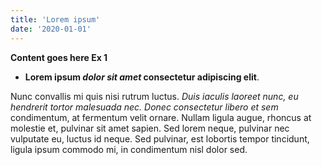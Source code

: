 ```yaml
---
title: 'Lorem ipsum'
date: '2020-01-01'
---
```


**Content goes here Ex 1** 

- **Lorem ipsum _dolor sit amet_ consectetur adipiscing elit**.

Nunc convallis mi quis nisi rutrum luctus. 
_Duis iaculis laoreet nunc, eu hendrerit tortor malesuada nec. Donec consectetur libero et sem_ condimentum, at fermentum velit ornare. Nullam ligula augue, rhoncus at molestie et, pulvinar sit amet sapien. Sed lorem neque, pulvinar nec vulputate eu, luctus id neque. Sed pulvinar, est lobortis tempor tincidunt, ligula ipsum commodo mi, in condimentum nisl dolor sed.

